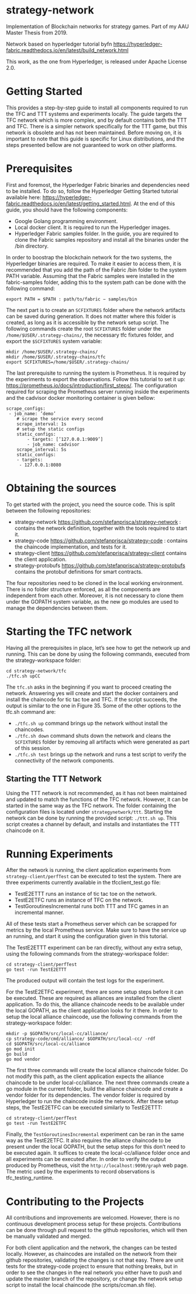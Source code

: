 # strategy-network
Implementation of Blockchain networks for strategy games. Part of my AAU Master Thesis from 2019. 

Network based on hyperledger tutorial byfn <https://hyperledger-fabric.readthedocs.io/en/latest/build_network.html>

This work, as the one from Hyperledger, is released under Apache License 2.0.

# Getting Started

This provides a step-by-step guide to install all components required to run the TFC and TTT systems and experiments locally. The guide targets the TFC network which is more complex, and by default contains both the TTT and TFC. There is a simpler network specifically for the TTT game, but this network is obsolete and has not been maintained. Before moving on, it is important to note that this guide is specific for Linux distributions, and the steps presented bellow are not guaranteed to work on other platforms.

# Prerequisites

First and foremost, the Hyperledger Fabric binaries and dependencies need to be installed. To do so, follow the Hyperledger Getting
Started tutorial available here: <https://hyperledger-fabric.readthedocs.io/en/latest/getting_started.html>. At the end of this guide, you
should have the following components:
* Google Golang programming environment.
* Local docker client. It is required to run the Hyperledger images.
* Hyperledger Fabric samples folder. In the guide, you are required to clone the Fabric samples repository and install all the binaries under the /bin directory.

In order to boostrap the blockchain network for the two systems, the Hyperledger binaries are required. To make it easier to access them, it is  recommended that you add the path of the Fabric /bin folder to the system PATH variable. Assuming that the Fabric samples were installed in the fabric-samples folder, adding this to the system path can be done with the following command:

`export PATH = $PATH : path/to/fabric − samples/bin`

The next part is to create an `SCFIXTURES`  folder where the network artifacts can be saved during generation. It does not matter where this
folder is created, as long as it is accessible by the network setup script. The following commands create the root `SCFIXTURES` folder under
the `/home/$USER/.strategy-chains/`, the necessary tfc fixtures folder, and export the `$SCFIXTURES` system variable:

```
mkdir /home/$USER/.strategy-chains/
mkdir /home/$USER/.strategy-chains/tfc
export SCFIXTURES=/home/$USER/.strategy-chains/
```

The last prerequisite to running the system is Prometheus. It is required by the experiments to export the observations. Follow this tutorial to set it up: https://prometheus.io/docs/introduction/first_steps/. The configuration required for scraping the Prometheus server running inside the experiments and the cadvisor docker monitoring container is given bellow:

```
scrape_configs:
 - job_name: ’demo’
    # scrape the service every second 
    scrape_interval: 1s
    # setup the static configs
    static_configs:
        - targets: [’127.0.0.1:9009’]
        - job_name: cadvisor
    scrape_interval: 5s
    static_configs:
    - targets:
     - 127.0.0.1:8080
```

# Obtaining the sources

To get started with the project, you need the source code. This is split between the following repositories:
* strategy-network https://github.com/stefanprisca/strategy-network : contains the network definition, together with the tools required to start it.
* strategy-code https://github.com/stefanprisca/strategy-code : contains the chaincode implementation, and tests for it.
* strategy-client https://github.com/stefanprisca/strategy-client contains the client application.
* strategy-protobufs https://github.com/stefanprisca/strategy-protobufs contains the protobuf definitions for smart contracts.

The four repositories need to be cloned in the local working environment. There is no folder structure enforced, as all the components are independent from each other. Moreover, it is not necessary to clone them under the GOPATH system variable, as the new go modules are used to manage the dependencies between them.

# Starting the TFC network

Having all the prerequisites in place, let’s see how to get the network up and running. This can be done by using the following commands, executed from the strategy-workspace folder:
```
cd strategy-network/tfc
./tfc.sh upCC
```

The `tfc.sh` asks in the beginning if you want to proceed creating the network. Answering yes will create and start the docker containers and install the chaincode for tic tac toe and TFC. If the script succeeds, the output is similar to the one in Figure 35. Some of the other options to the tfc.sh command are:
* `./tfc.sh up` command brings up the network without install the chaincodes.
* `./tfc.sh down` command shuts down the network and cleans the `SCFIXTURES` folder by removing all artifacts which were generated as part of this session.
* `./tfc.sh test` brings up the network and runs a test script to verify the connectivity of the network components.

## Starting the TTT Network

Using the TTT network is not recommended, as it has not been maintained and updated to match the functions of the TFC network. However, it can be started in the same way as the TFC network.
The folder containing the configuration files is located under `strategynetwork/ttt`. Starting the network can be done by running the provided
script: `./ttt.sh up`. This script creates a channel by default, and installs and instantiates the TTT chaincode on it.

# Running Experiments

After the network is running, the client application experiments from `strategy-client/perfTest` can be executed to test the system. There are
three experiments currently available in the tfcclient_test.go file:
* TestE2ETTT runs an instance of tic tac toe on the network.
* TestE2ETFC runs an instance of TFC on the network.
* TestGoroutinesIncremental runs both TTT and TFC games in an incremental manner.

All of these tests start a Prometheus server which can be scrapped for metrics by the local Prometheus service. Make sure to have the service up an running, and start it using the configuration given in this tutorial.

The TestE2ETTT experiment can be ran directly, without any extra setup, using the following commands from the strategy-workspace
folder:
```
cd strategy-client/perfTest
go test -run TestE2ETTT
```

The produced output will contain the test logs for the experiment.

For the TestE2ETFC experiment, there are some setup steps before it can be executed. These are required as alliances are installed from the client application. To do this, the alliance chaincode needs to be available under the local GOPATH, as the client application looks for it there. In order to setup the local alliance chaincode, use the following commands from the strategy-workspace folder:

```
mkdir -p $GOPATH/src/local-cc/alliance/
cp strategy-code/cmd/alliance/ $GOPATH/src/local-cc/ -rdf
cd $GOPATH/src/local-cc/alliance
go mod init
go build
go mod vendor
```
The first three commands will create the local alliance chaincode folder. Do not modify this path, as the client application expects the alliance chaincode to be under local-cc/alliance. The next three commands create a go module in the current folder, build the alliance chaincode and create a vendor folder for its dependencies. The vendor folder is required by Hyperledger to run the chaincode inside the network. After these setup steps, the TestE2ETFC can be executed similarly to TestE2ETTT:
```
cd strategy-client/perfTest
go test -run TestE2ETFC
```

Finally, the `TestGoroutinesIncremental` experiment can be ran in the same way as the TestE2ETFC. It also requires the alliance chaincode to be present under the local GOPATH, but the setup steps for this don’t need to be executed again. It suffices to create the local-cc/alliance folder once and all experiments can be executed after. In order to verify the output produced by Prometheus, visit the `http://localhost:9090/graph` web page. The metric used by the experiments to record observations is tfc_testing_runtime.

# Contributing to the Projects

All contributions and improvements are welcomed. However, there is no continuous development process setup for these projects. Contributions can be done through pull request to the github repositories, which will then be manually validated and merged. 

For both client application and the network, the changes can be tested locally. However, as chaincodes are installed on the network from their github repositories, validating the changes is not that easy.
There are unit tests for the strategy-code project to ensure that nothing breaks, but in order to see the changes in the real network you either have to push and update the master branch of the repository, or change the network setup script to install the local chaincode (the scripts/ccman.sh file).